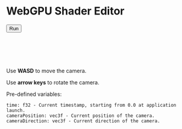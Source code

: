 # WebGPU Shader Editor

<script src="shader_editor.js" defer></script>
<p id="webgpuCheck"></p>
<button id="webgpuRefreshFragmentShader">Run</button>
<div id="webgpuCanvasAndFragmentShader">
	<p id="webgpuFragmentShader" contenteditable="true"></p>
	<br>
	<canvas id="webgpuCanvas" width="800" height="600"></canvas>
</div>
<br>
<p id="webgpuFragmentShaderCompilationMessage"></p>

Use **WASD** to move the camera.

Use **arrow keys** to rotate the camera.

Pre-defined variables:
```
time: f32 - Current timestamp, starting from 0.0 at application launch.
cameraPosition: vec3f - Current position of the camera.
cameraDirection: vec3f - Current direction of the camera.
```